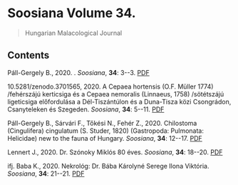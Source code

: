 # Soosiana Volume 34.

> Hungarian Malacological Journal

## Contents



Páll-Gergely B., 2020. . _Soosiana_, **34**: 3--3. [PDF](https://soosiana.github.io/volume-34/01_Soosiana_2020_34_Pall-Gergely_3.pdf)


10.5281/zenodo.3701565, 2020. A Cepaea hortensis (O.F. Müller 1774) /fehérszájú kerticsiga és a Cepaea nemoralis (Linnaeus, 1758) /sötétszájú ligeticsiga előfordulása a Dél-Tiszántúlon és a Duna-Tisza közi Csongrádon, Csanyteleken és Szegeden. _Soosiana_, **34**: 5--11. [PDF](https://soosiana.github.io/volume-34/02_Soosiana_2020_34_Domokos_5-11.pdf)


Páll-Gergely B., Sárvári F., Tőkési N., Fehér Z., 2020. Chilostoma (Cingulifera) cingulatum (S. Studer, 1820) (Gastropoda: Pulmonata: Helicidae) new to the fauna of Hungary. _Soosiana_, **34**: 12--17. [PDF](https://soosiana.github.io/volume-34/03_Soosiana_2020_34_Pall-Gergely-et-al_12-17.pdf)


Lennert J., 2020. Dr. Szónoky Miklós 80 éves. _Soosiana_, **34**: 18--20. [PDF](https://soosiana.github.io/volume-34/04_Soosiana_2020_34_Lennert_18-20.pdf)


ifj. Baba K., 2020. Nekrológ: Dr. Bába Károlyné Serege Ilona Viktória. _Soosiana_, **34**: 21--21. [PDF](https://soosiana.github.io/volume-34/05_Soosiana_2020_34_Baba_21.pdf)




